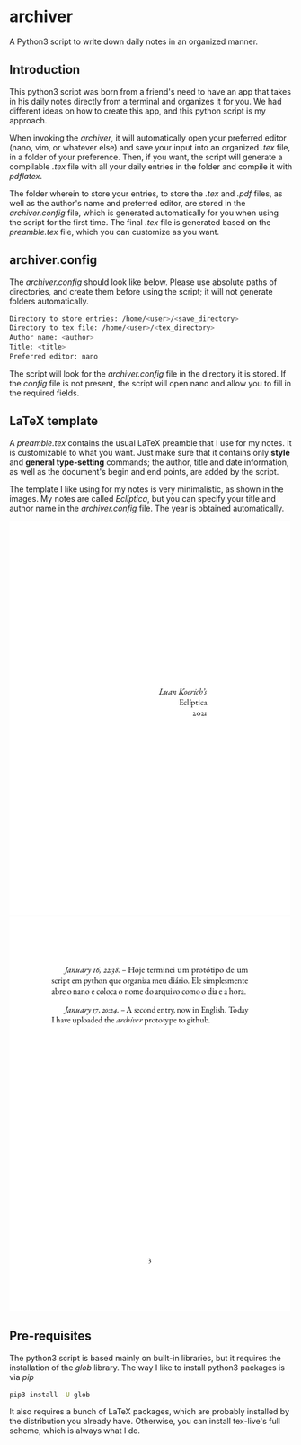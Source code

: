 # archiver
A Python3 script to write down daily notes in an organized manner.

## Introduction
This python3 script was born from a friend's need to have an app that takes in his daily notes directly from a terminal and organizes it for you. We had different ideas on how to create this app, and this python script is my approach.

When invoking the *archiver*, it will automatically open your preferred editor (nano, vim, or whatever else) and save your input into an organized *.tex* file, in a folder of your preference. Then, if you want, the script will generate a compilable *.tex* file with all your daily entries in the folder and compile it with *pdflatex*.

The folder wherein to store your entries, to store the *.tex* and *.pdf* files, as well as the author's name and preferred editor, are stored in the *archiver.config* file, which is generated automatically for you when using the script for the first time. The final *.tex* file is generated based on the *preamble.tex* file, which you can customize as you want.

## archiver.config
The *archiver.config* should look like below. Please use absolute paths of directories, and create them before using the script; it will not generate folders automatically.

```bash
Directory to store entries: /home/<user>/<save_directory>
Directory to tex file: /home/<user>/<tex_directory>
Author name: <author>
Title: <title>
Preferred editor: nano
```

The script will look for the *archiver.config* file in the directory it is stored. If the *config* file is not present, the script will open nano and allow you to fill in the required fields.

## LaTeX template
A *preamble.tex* contains the usual LaTeX preamble that I use for my notes. It is customizable to what you want. Just make sure that it contains only **style** and **general type-setting** commands; the author, title and date information, as well as the document's begin and end points, are added by the script.

The template I like using for my notes is very minimalistic, as shown in the images. My notes are called *Eclíptica*, but you can specify your title and author name in the *archiver.config* file. The year is obtained automatically.

![Screenshot](title.png)
![Screenshot](entry.png)


## Pre-requisites
The python3 script is based mainly on built-in libraries, but it requires the installation of the *glob* library. The way I like to install python3 packages is via *pip*

```bash
pip3 install -U glob
```

It also requires a bunch of LaTeX packages, which are probably installed by the distribution you already have. Otherwise, you can install tex-live's full scheme, which is always what I do. 
